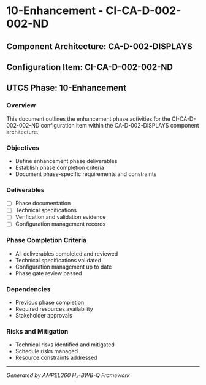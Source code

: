 # 10-Enhancement - CI-CA-D-002-002-ND

## Component Architecture: CA-D-002-DISPLAYS
## Configuration Item: CI-CA-D-002-002-ND
## UTCS Phase: 10-Enhancement

### Overview
This document outlines the enhancement phase activities for the CI-CA-D-002-002-ND configuration item within the CA-D-002-DISPLAYS component architecture.

### Objectives
- Define enhancement phase deliverables
- Establish phase completion criteria
- Document phase-specific requirements and constraints

### Deliverables
- [ ] Phase documentation
- [ ] Technical specifications
- [ ] Verification and validation evidence
- [ ] Configuration management records

### Phase Completion Criteria
- All deliverables completed and reviewed
- Technical specifications validated
- Configuration management up to date
- Phase gate review passed

### Dependencies
- Previous phase completion
- Required resources availability
- Stakeholder approvals

### Risks and Mitigation
- Technical risks identified and mitigated
- Schedule risks managed
- Resource constraints addressed

---
*Generated by AMPEL360 H₂-BWB-Q Framework*
